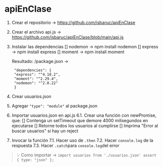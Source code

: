 # apiEnClase

1.  Crear el repositorio -> https://github.com/isbaruc/apiEnClase
2.  Crear el archivo api.js -> https://github.com/isbaruc/apiEnClase/blob/main/api.js
3.  Instalar las dependencias
    [] nodemon -> npm install nodemon
    [] express -> npm install express
    [] moment -> npm install moment

    Resultado:
    /package.json ->

         "dependencies": {
         "express": "^4.18.2",
         "moment": "^2.29.4",
         "nodemon": "^2.0.22"
         }

4.  Crear usuarios.json
5.  Agregar `"type": "module"` al package.json
6.  Importar usuarios.json en api.js
    6.1. Crear una función con newPromise, que:
    [] Contenga un setTimeout que demore 4000 milisegundos en ejecutarse
    [] Retorne todos los usuarios al cumplirse
    [] Imprima "Error al buscar usuarios" si hay un reject
7.  Invocar la función
    7.1. Hacer uso de `.then`
    7.2. Hacer `console.log` de la respuesta
    7.3. Hacer `.catch`para `console.log`del error

> 💡 Como importar -> `import usuarios from './usuarios.json' assert { type: "json" };`
